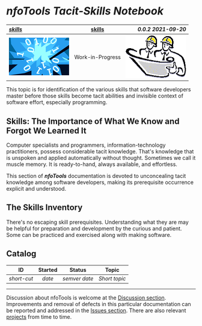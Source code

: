 <!-- index.md 0.0.2                 UTF-8                          2021-09-20
     ----1----|----2----|----3----|----4----|----5----|----6----|----7----|--*

                       NFOTOOLS TACIT-SKILLS NOTEBOOK
     -->

# ***nfoTools** Tacit-Skills Notebook*

| ***[skills](.)*** | [skills](.) | ***0.0.2 2021-09-20*** |
| :--                |       :-:          | --: |
| ![nfotools](../images/nfoWorks-2014-06-02-1702-LogoSmall.png) | Work-in-Progress | ![Hard Hat Area](../images/hardhat-logo.gif) |

This topic is for identification of the various skills that software
developers master before those skills become tacit abilities and invisible
context of software effort, especially programming.

## Skills: The Importance of What We Know and Forgot We Learned It

Computer specialists and programmers, information-technology practitioners,
possess considerable tacit knowledge.  That's knowledge that is unspoken and
applied automatically without thought.  Sometimes we call it muscle memory.
It is ready-to-hand, always available, and effortless.

This section of ***nfoTools*** documentation is devoted to
unconcealing tacit knowledge among software developers, making its
prerequisite occurrence explicit and understood.

## The Skills Inventory

There's no escaping skill prerequisites.  Understanding what they are
may be helpful for preparation and development by the curious and patient.
Some can be practiced and exercised along with making software.

## Catalog

| **ID** | **Started** | **Status** | **Topic** |
|   :-:   |   :-:   |  :-:   |  ---  |
| _short-cut_ | _date_ | _semver date_ | _Short topic_ |

----

Discussion about nfoTools is welcome at the
[Discussion section](https://github.com/orcmid/nfoTools/discussions).
Improvements and removal of defects in this particular documentation can be
reported and addressed in the
[Issues section](https://github.com/orcmid/nfoTools/issues).  There are also
relevant [projects](https://github.com/orcmid/nfoTools/projects) from time to
time.

<!-- ----1----|----2----|----3----|----4----|----5----|----6----|----7----|--*

     0.0.2 2021-09-20T23:37 Add top banner, cleanup
     0.0.1 2021-09-17T20:14Z Add Discussion invitation
     0.0.0 2021-09-01T21:28Z Initial Introduction and empty Catalog

               *** end of docs/skills/index.md ***
     -->
